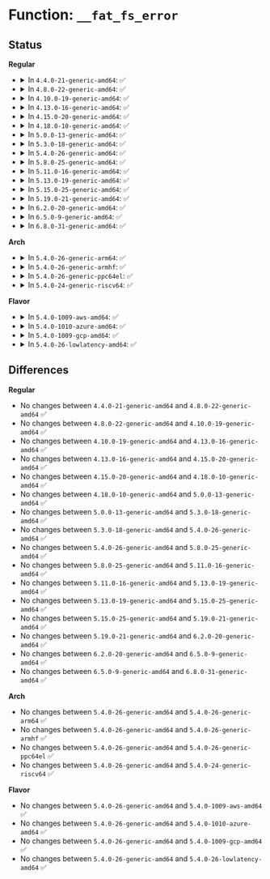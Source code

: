 # Function: <code>__fat_fs_error</code>

## Status
<b>Regular</b>
<ul>
<li>
<details>
<summary>In <code>4.4.0-21-generic-amd64</code>: ✅</summary>

```c
void __fat_fs_error(struct super_block * sb, int report, const char * fmt, void (anon))
```

```json
{
  "name": "__fat_fs_error",
  "collision_type": "Unique Global",
  "inline_type": "No",
  "funcs": [
    {
      "addr": 18446744071582134052,
      "name": "__fat_fs_error",
      "external": true,
      "loc": "fs/fat/misc.c:19",
      "file": "fs/fat/misc.c",
      "inline": "seen, unknown",
      "caller_inline": [],
      "caller_func": [
        "fs/fat/cache.c:fat_get_cluster",
        "fs/fat/cache.c:fat_get_cluster",
        "fs/fat/cache.c:fat_bmap",
        "fs/fat/dir.c:fat_add_entries",
        "fs/fat/fatent.c:fat_ent_read",
        "fs/fat/fatent.c:fat_free_clusters",
        "fs/fat/file.c:fat_truncate_blocks",
        "fs/fat/inode.c:fat_get_block",
        "fs/fat/misc.c:fat_chain_add",
        "fs/fat/namei_vfat.c:vfat_rename"
      ]
    }
  ],
  "symbols": [
    {
      "addr": 18446744071582134052,
      "name": "__fat_fs_error",
      "section": ".text",
      "bind": "STB_GLOBAL",
      "size": 221
    }
  ]
}
```
</details>
</li>
<li>
<details>
<summary>In <code>4.8.0-22-generic-amd64</code>: ✅</summary>

```c
void __fat_fs_error(struct super_block * sb, int report, const char * fmt, void (anon))
```

```json
{
  "name": "__fat_fs_error",
  "collision_type": "Unique Global",
  "inline_type": "No",
  "funcs": [
    {
      "addr": 18446744071582350429,
      "name": "__fat_fs_error",
      "external": true,
      "loc": "fs/fat/misc.c:19",
      "file": "fs/fat/misc.c",
      "inline": "seen, unknown",
      "caller_inline": [],
      "caller_func": [
        "fs/fat/cache.c:fat_get_mapped_cluster",
        "fs/fat/cache.c:fat_get_cluster",
        "fs/fat/cache.c:fat_get_cluster",
        "fs/fat/dir.c:fat_add_entries",
        "fs/fat/fatent.c:fat_free_clusters",
        "fs/fat/fatent.c:fat_ent_read",
        "fs/fat/file.c:fat_truncate_blocks",
        "fs/fat/inode.c:fat_fill_inode",
        "fs/fat/inode.c:fat_fill_inode",
        "fs/fat/inode.c:fat_get_block",
        "fs/fat/misc.c:fat_chain_add",
        "fs/fat/namei_vfat.c:vfat_rename"
      ]
    }
  ],
  "symbols": [
    {
      "addr": 18446744071582350429,
      "name": "__fat_fs_error",
      "section": ".text",
      "bind": "STB_GLOBAL",
      "size": 221
    }
  ]
}
```
</details>
</li>
<li>
<details>
<summary>In <code>4.10.0-19-generic-amd64</code>: ✅</summary>

```c
void __fat_fs_error(struct super_block * sb, int report, const char * fmt, void (anon))
```

```json
{
  "name": "__fat_fs_error",
  "collision_type": "Unique Global",
  "inline_type": "No",
  "funcs": [
    {
      "addr": 18446744071582441818,
      "name": "__fat_fs_error",
      "external": true,
      "loc": "fs/fat/misc.c:19",
      "file": "fs/fat/misc.c",
      "inline": "seen, unknown",
      "caller_inline": [],
      "caller_func": [
        "fs/fat/cache.c:fat_get_mapped_cluster",
        "fs/fat/cache.c:fat_get_cluster",
        "fs/fat/cache.c:fat_get_cluster",
        "fs/fat/dir.c:fat_add_entries",
        "fs/fat/fatent.c:fat_free_clusters",
        "fs/fat/fatent.c:fat_ent_read",
        "fs/fat/file.c:fat_truncate_blocks",
        "fs/fat/inode.c:fat_fill_inode",
        "fs/fat/inode.c:fat_fill_inode",
        "fs/fat/inode.c:fat_get_block",
        "fs/fat/misc.c:fat_chain_add",
        "fs/fat/namei_vfat.c:vfat_rename"
      ]
    }
  ],
  "symbols": [
    {
      "addr": 18446744071582441818,
      "name": "__fat_fs_error",
      "section": ".text",
      "bind": "STB_GLOBAL",
      "size": 221
    }
  ]
}
```
</details>
</li>
<li>
<details>
<summary>In <code>4.13.0-16-generic-amd64</code>: ✅</summary>

```c
void __fat_fs_error(struct super_block * sb, int report, const char * fmt, void (anon))
```

```json
{
  "name": "__fat_fs_error",
  "collision_type": "Unique Global",
  "inline_type": "No",
  "funcs": [
    {
      "addr": 18446744071582371554,
      "name": "__fat_fs_error",
      "external": true,
      "loc": "fs/fat/misc.c:19",
      "file": "fs/fat/misc.c",
      "inline": "seen, unknown",
      "caller_inline": [],
      "caller_func": [
        "fs/fat/cache.c:fat_get_mapped_cluster",
        "fs/fat/cache.c:fat_get_cluster",
        "fs/fat/cache.c:fat_get_cluster",
        "fs/fat/dir.c:fat_add_entries",
        "fs/fat/fatent.c:fat_free_clusters",
        "fs/fat/fatent.c:fat_ent_read",
        "fs/fat/file.c:fat_truncate_blocks",
        "fs/fat/inode.c:fat_fill_inode",
        "fs/fat/inode.c:fat_fill_inode",
        "fs/fat/inode.c:fat_get_block",
        "fs/fat/misc.c:fat_chain_add",
        "fs/fat/namei_vfat.c:vfat_rename"
      ]
    }
  ],
  "symbols": [
    {
      "addr": 18446744071582371554,
      "name": "__fat_fs_error",
      "section": ".text",
      "bind": "STB_GLOBAL",
      "size": 221
    }
  ]
}
```
</details>
</li>
<li>
<details>
<summary>In <code>4.15.0-20-generic-amd64</code>: ✅</summary>

```c
void __fat_fs_error(struct super_block * sb, int report, const char * fmt, void (anon))
```

```json
{
  "name": "__fat_fs_error",
  "collision_type": "Unique Global",
  "inline_type": "No",
  "funcs": [
    {
      "addr": 18446744071582522338,
      "name": "__fat_fs_error",
      "external": true,
      "loc": "fs/fat/misc.c:19",
      "file": "fs/fat/misc.c",
      "inline": "seen, unknown",
      "caller_inline": [],
      "caller_func": [
        "fs/fat/cache.c:fat_get_mapped_cluster",
        "fs/fat/cache.c:fat_get_cluster",
        "fs/fat/cache.c:fat_get_cluster",
        "fs/fat/dir.c:fat_add_entries",
        "fs/fat/fatent.c:fat_free_clusters",
        "fs/fat/fatent.c:fat_ent_read",
        "fs/fat/file.c:fat_truncate_blocks",
        "fs/fat/inode.c:fat_fill_inode",
        "fs/fat/inode.c:fat_fill_inode",
        "fs/fat/inode.c:fat_get_block",
        "fs/fat/misc.c:fat_chain_add",
        "fs/fat/namei_vfat.c:vfat_rename"
      ]
    }
  ],
  "symbols": [
    {
      "addr": 18446744071582522338,
      "name": "__fat_fs_error",
      "section": ".text",
      "bind": "STB_GLOBAL",
      "size": 221
    }
  ]
}
```
</details>
</li>
<li>
<details>
<summary>In <code>4.18.0-10-generic-amd64</code>: ✅</summary>

```c
void __fat_fs_error(struct super_block * sb, int report, const char * fmt, void (anon))
```

```json
{
  "name": "__fat_fs_error",
  "collision_type": "Unique Global",
  "inline_type": "No",
  "funcs": [
    {
      "addr": 18446744071582713690,
      "name": "__fat_fs_error",
      "external": true,
      "loc": "fs/fat/misc.c:19",
      "file": "fs/fat/misc.c",
      "inline": "seen, unknown",
      "caller_inline": [],
      "caller_func": [
        "fs/fat/cache.c:fat_get_mapped_cluster",
        "fs/fat/cache.c:fat_get_cluster",
        "fs/fat/cache.c:fat_get_cluster",
        "fs/fat/cache.c:fat_get_cluster",
        "fs/fat/dir.c:fat_add_entries",
        "fs/fat/fatent.c:fat_free_clusters",
        "fs/fat/fatent.c:fat_ent_read",
        "fs/fat/file.c:fat_truncate_blocks",
        "fs/fat/inode.c:fat_fill_inode",
        "fs/fat/inode.c:fat_fill_inode",
        "fs/fat/inode.c:fat_get_block",
        "fs/fat/inode.c:fat_get_block",
        "fs/fat/misc.c:fat_chain_add",
        "fs/fat/namei_vfat.c:vfat_rename"
      ]
    }
  ],
  "symbols": [
    {
      "addr": 18446744071582713690,
      "name": "__fat_fs_error",
      "section": ".text",
      "bind": "STB_GLOBAL",
      "size": 227
    }
  ]
}
```
</details>
</li>
<li>
<details>
<summary>In <code>5.0.0-13-generic-amd64</code>: ✅</summary>

```c
void __fat_fs_error(struct super_block * sb, int report, const char * fmt, void (anon))
```

```json
{
  "name": "__fat_fs_error",
  "collision_type": "Unique Global",
  "inline_type": "No",
  "funcs": [
    {
      "addr": 18446744071582817722,
      "name": "__fat_fs_error",
      "external": true,
      "loc": "fs/fat/misc.c:20",
      "file": "fs/fat/misc.c",
      "inline": "seen, unknown",
      "caller_inline": [],
      "caller_func": [
        "fs/fat/cache.c:fat_get_mapped_cluster",
        "fs/fat/cache.c:fat_get_cluster",
        "fs/fat/cache.c:fat_get_cluster",
        "fs/fat/cache.c:fat_get_cluster",
        "fs/fat/dir.c:fat_add_entries",
        "fs/fat/fatent.c:fat_free_clusters",
        "fs/fat/fatent.c:fat_ent_read",
        "fs/fat/fatent.c:fat_ent_access_init",
        "fs/fat/file.c:fat_truncate_blocks",
        "fs/fat/inode.c:fat_fill_inode",
        "fs/fat/inode.c:fat_fill_inode",
        "fs/fat/inode.c:fat_get_block",
        "fs/fat/inode.c:fat_get_block",
        "fs/fat/misc.c:fat_chain_add",
        "fs/fat/namei_vfat.c:vfat_rename"
      ]
    }
  ],
  "symbols": [
    {
      "addr": 18446744071582817722,
      "name": "__fat_fs_error",
      "section": ".text",
      "bind": "STB_GLOBAL",
      "size": 227
    }
  ]
}
```
</details>
</li>
<li>
<details>
<summary>In <code>5.3.0-18-generic-amd64</code>: ✅</summary>

```c
void __fat_fs_error(struct super_block * sb, int report, const char * fmt, void (anon))
```

```json
{
  "name": "__fat_fs_error",
  "collision_type": "Unique Global",
  "inline_type": "No",
  "funcs": [
    {
      "addr": 18446744071582992698,
      "name": "__fat_fs_error",
      "external": true,
      "loc": "fs/fat/misc.c:21",
      "file": "fs/fat/misc.c",
      "inline": "seen, unknown",
      "caller_inline": [],
      "caller_func": [
        "fs/fat/cache.c:fat_get_mapped_cluster",
        "fs/fat/cache.c:fat_get_cluster",
        "fs/fat/cache.c:fat_get_cluster",
        "fs/fat/cache.c:fat_get_cluster",
        "fs/fat/dir.c:fat_add_entries",
        "fs/fat/fatent.c:fat_free_clusters",
        "fs/fat/fatent.c:fat_ent_read",
        "fs/fat/fatent.c:fat_ent_access_init",
        "fs/fat/file.c:fat_truncate_blocks",
        "fs/fat/inode.c:fat_fill_inode",
        "fs/fat/inode.c:fat_fill_inode",
        "fs/fat/inode.c:fat_get_block",
        "fs/fat/inode.c:fat_get_block",
        "fs/fat/misc.c:fat_chain_add",
        "fs/fat/namei_vfat.c:vfat_rename"
      ]
    }
  ],
  "symbols": [
    {
      "addr": 18446744071582992698,
      "name": "__fat_fs_error",
      "section": ".text",
      "bind": "STB_GLOBAL",
      "size": 228
    }
  ]
}
```
</details>
</li>
<li>
<details>
<summary>In <code>5.4.0-26-generic-amd64</code>: ✅</summary>

```c
void __fat_fs_error(struct super_block * sb, int report, const char * fmt, void (anon))
```

```json
{
  "name": "__fat_fs_error",
  "collision_type": "Unique Global",
  "inline_type": "No",
  "funcs": [
    {
      "addr": 18446744071583098890,
      "name": "__fat_fs_error",
      "external": true,
      "loc": "fs/fat/misc.c:21",
      "file": "fs/fat/misc.c",
      "inline": "seen, unknown",
      "caller_inline": [],
      "caller_func": [
        "fs/fat/cache.c:fat_get_mapped_cluster",
        "fs/fat/cache.c:fat_get_cluster",
        "fs/fat/cache.c:fat_get_cluster",
        "fs/fat/cache.c:fat_get_cluster",
        "fs/fat/dir.c:fat_add_entries",
        "fs/fat/fatent.c:fat_free_clusters",
        "fs/fat/fatent.c:fat_ent_read",
        "fs/fat/fatent.c:fat_ent_access_init",
        "fs/fat/file.c:fat_truncate_blocks",
        "fs/fat/inode.c:fat_fill_inode",
        "fs/fat/inode.c:fat_fill_inode",
        "fs/fat/inode.c:fat_get_block",
        "fs/fat/inode.c:fat_get_block",
        "fs/fat/misc.c:fat_chain_add",
        "fs/fat/namei_vfat.c:vfat_rename"
      ]
    }
  ],
  "symbols": [
    {
      "addr": 18446744071583098890,
      "name": "__fat_fs_error",
      "section": ".text",
      "bind": "STB_GLOBAL",
      "size": 228
    }
  ]
}
```
</details>
</li>
<li>
<details>
<summary>In <code>5.8.0-25-generic-amd64</code>: ✅</summary>

```c
void __fat_fs_error(struct super_block * sb, int report, const char * fmt, void (anon))
```

```json
{
  "name": "__fat_fs_error",
  "collision_type": "Unique Global",
  "inline_type": "No",
  "funcs": [
    {
      "addr": 18446744071583417850,
      "name": "__fat_fs_error",
      "external": true,
      "loc": "fs/fat/misc.c:21",
      "file": "fs/fat/misc.c",
      "inline": "seen, unknown",
      "caller_inline": [],
      "caller_func": [
        "fs/fat/cache.c:fat_get_mapped_cluster",
        "fs/fat/cache.c:fat_get_cluster",
        "fs/fat/cache.c:fat_get_cluster",
        "fs/fat/cache.c:fat_get_cluster",
        "fs/fat/dir.c:fat_add_entries",
        "fs/fat/fatent.c:fat_free_clusters",
        "fs/fat/fatent.c:fat_ent_read",
        "fs/fat/fatent.c:fat_ent_access_init",
        "fs/fat/inode.c:fat_fill_inode",
        "fs/fat/inode.c:fat_fill_inode",
        "fs/fat/inode.c:__fat_get_block",
        "fs/fat/inode.c:__fat_get_block",
        "fs/fat/misc.c:fat_chain_add",
        "fs/fat/namei_vfat.c:vfat_rename"
      ]
    }
  ],
  "symbols": [
    {
      "addr": 18446744071583417850,
      "name": "__fat_fs_error",
      "section": ".text",
      "bind": "STB_GLOBAL",
      "size": 228
    }
  ]
}
```
</details>
</li>
<li>
<details>
<summary>In <code>5.11.0-16-generic-amd64</code>: ✅</summary>

```c
void __fat_fs_error(struct super_block * sb, int report, const char * fmt, void (anon))
```

```json
{
  "name": "__fat_fs_error",
  "collision_type": "Unique Global",
  "inline_type": "No",
  "funcs": [
    {
      "addr": 18446744071591353769,
      "name": "__fat_fs_error",
      "external": true,
      "loc": "fs/fat/misc.c:21",
      "file": "fs/fat/misc.c",
      "inline": "seen, unknown",
      "caller_inline": [],
      "caller_func": [
        "fs/fat/cache.c:fat_get_mapped_cluster",
        "fs/fat/cache.c:fat_get_cluster",
        "fs/fat/cache.c:fat_get_cluster",
        "fs/fat/cache.c:fat_get_cluster",
        "fs/fat/dir.c:fat_add_entries",
        "fs/fat/fatent.c:fat_free_clusters",
        "fs/fat/fatent.c:fat_ent_read",
        "fs/fat/fatent.c:fat_ent_access_init",
        "fs/fat/inode.c:fat_fill_inode",
        "fs/fat/inode.c:fat_fill_inode",
        "fs/fat/inode.c:__fat_get_block",
        "fs/fat/inode.c:__fat_get_block",
        "fs/fat/misc.c:fat_chain_add",
        "fs/fat/namei_vfat.c:vfat_rename"
      ]
    }
  ],
  "symbols": [
    {
      "addr": 18446744071591353769,
      "name": "__fat_fs_error",
      "section": ".text",
      "bind": "STB_GLOBAL",
      "size": 228
    }
  ]
}
```
</details>
</li>
<li>
<details>
<summary>In <code>5.13.0-19-generic-amd64</code>: ✅</summary>

```c
void __fat_fs_error(struct super_block * sb, int report, const char * fmt, void (anon))
```

```json
{
  "name": "__fat_fs_error",
  "collision_type": "Unique Global",
  "inline_type": "No",
  "funcs": [
    {
      "addr": 18446744071591296691,
      "name": "__fat_fs_error",
      "external": true,
      "loc": "fs/fat/misc.c:21",
      "file": "fs/fat/misc.c",
      "inline": "seen, unknown",
      "caller_inline": [],
      "caller_func": [
        "fs/fat/cache.c:fat_get_mapped_cluster",
        "fs/fat/cache.c:fat_get_cluster",
        "fs/fat/cache.c:fat_get_cluster",
        "fs/fat/cache.c:fat_get_cluster",
        "fs/fat/dir.c:fat_add_entries",
        "fs/fat/fatent.c:fat_free_clusters",
        "fs/fat/fatent.c:fat_ent_read",
        "fs/fat/fatent.c:fat_ent_access_init",
        "fs/fat/inode.c:fat_fill_inode",
        "fs/fat/inode.c:fat_fill_inode",
        "fs/fat/inode.c:__fat_get_block",
        "fs/fat/inode.c:__fat_get_block",
        "fs/fat/misc.c:fat_chain_add",
        "fs/fat/namei_vfat.c:vfat_rename"
      ]
    }
  ],
  "symbols": [
    {
      "addr": 18446744071591296691,
      "name": "__fat_fs_error",
      "section": ".text",
      "bind": "STB_GLOBAL",
      "size": 228
    }
  ]
}
```
</details>
</li>
<li>
<details>
<summary>In <code>5.15.0-25-generic-amd64</code>: ✅</summary>

```c
void __fat_fs_error(struct super_block * sb, int report, const char * fmt, void (anon))
```

```json
{
  "name": "__fat_fs_error",
  "collision_type": "Unique Global",
  "inline_type": "No",
  "funcs": [
    {
      "addr": 18446744071592281411,
      "name": "__fat_fs_error",
      "external": true,
      "loc": "fs/fat/misc.c:21",
      "file": "fs/fat/misc.c",
      "inline": "seen, unknown",
      "caller_inline": [],
      "caller_func": [
        "fs/fat/cache.c:fat_get_mapped_cluster",
        "fs/fat/cache.c:fat_get_cluster",
        "fs/fat/cache.c:fat_get_cluster",
        "fs/fat/cache.c:fat_get_cluster",
        "fs/fat/dir.c:fat_add_entries",
        "fs/fat/fatent.c:fat_free_clusters",
        "fs/fat/fatent.c:fat_ent_read",
        "fs/fat/fatent.c:fat_ent_access_init",
        "fs/fat/inode.c:fat_fill_inode",
        "fs/fat/inode.c:fat_fill_inode",
        "fs/fat/inode.c:__fat_get_block",
        "fs/fat/inode.c:__fat_get_block",
        "fs/fat/misc.c:fat_chain_add",
        "fs/fat/namei_vfat.c:vfat_rename"
      ]
    }
  ],
  "symbols": [
    {
      "addr": 18446744071592281411,
      "name": "__fat_fs_error",
      "section": ".text",
      "bind": "STB_GLOBAL",
      "size": 228
    }
  ]
}
```
</details>
</li>
<li>
<details>
<summary>In <code>5.19.0-21-generic-amd64</code>: ✅</summary>

```c
void __fat_fs_error(struct super_block * sb, int report, const char * fmt, void (anon))
```

```json
{
  "name": "__fat_fs_error",
  "collision_type": "Unique Global",
  "inline_type": "No",
  "funcs": [
    {
      "addr": 18446744071594063748,
      "name": "__fat_fs_error",
      "external": true,
      "loc": "fs/fat/misc.c:21",
      "file": "fs/fat/misc.c",
      "inline": "seen, unknown",
      "caller_inline": [],
      "caller_func": [
        "fs/fat/cache.c:fat_get_mapped_cluster",
        "fs/fat/cache.c:fat_get_cluster",
        "fs/fat/cache.c:fat_get_cluster",
        "fs/fat/cache.c:fat_get_cluster",
        "fs/fat/dir.c:fat_add_entries",
        "fs/fat/fatent.c:fat_free_clusters",
        "fs/fat/fatent.c:fat_ent_read",
        "fs/fat/fatent.c:fat_ent_access_init",
        "fs/fat/inode.c:fat_fill_inode",
        "fs/fat/inode.c:fat_fill_inode",
        "fs/fat/inode.c:__fat_get_block",
        "fs/fat/inode.c:__fat_get_block",
        "fs/fat/misc.c:fat_chain_add",
        "fs/fat/namei_vfat.c:vfat_rename"
      ]
    }
  ],
  "symbols": [
    {
      "addr": 18446744071594063748,
      "name": "__fat_fs_error",
      "section": ".text",
      "bind": "STB_GLOBAL",
      "size": 286
    }
  ]
}
```
</details>
</li>
<li>
<details>
<summary>In <code>6.2.0-20-generic-amd64</code>: ✅</summary>

```c
void __fat_fs_error(struct super_block * sb, int report, const char * fmt, void (anon))
```

```json
{
  "name": "__fat_fs_error",
  "collision_type": "Unique Global",
  "inline_type": "No",
  "funcs": [
    {
      "addr": 18446744071585155952,
      "name": "__fat_fs_error",
      "external": true,
      "loc": "fs/fat/misc.c:21",
      "file": "fs/fat/misc.c",
      "inline": "seen, unknown",
      "caller_inline": [],
      "caller_func": [
        "fs/fat/cache.c:fat_get_mapped_cluster",
        "fs/fat/cache.c:fat_get_cluster",
        "fs/fat/cache.c:fat_get_cluster",
        "fs/fat/cache.c:fat_get_cluster",
        "fs/fat/dir.c:fat_add_entries",
        "fs/fat/fatent.c:fat_free_clusters",
        "fs/fat/fatent.c:fat_ent_read",
        "fs/fat/fatent.c:fat_ent_access_init",
        "fs/fat/inode.c:fat_fill_inode",
        "fs/fat/inode.c:fat_fill_inode",
        "fs/fat/inode.c:__fat_get_block",
        "fs/fat/inode.c:__fat_get_block",
        "fs/fat/misc.c:fat_chain_add",
        "fs/fat/namei_vfat.c:vfat_rename_exchange",
        "fs/fat/namei_vfat.c:vfat_rename"
      ]
    }
  ],
  "symbols": [
    {
      "addr": 18446744071585155952,
      "name": "__fat_fs_error",
      "section": ".text",
      "bind": "STB_GLOBAL",
      "size": 307
    }
  ]
}
```
</details>
</li>
<li>
<details>
<summary>In <code>6.5.0-9-generic-amd64</code>: ✅</summary>

```c
void __fat_fs_error(struct super_block * sb, int report, const char * fmt, void (anon))
```

```json
{
  "name": "__fat_fs_error",
  "collision_type": "Unique Global",
  "inline_type": "No",
  "funcs": [
    {
      "addr": 18446744071585385088,
      "name": "__fat_fs_error",
      "external": true,
      "loc": "fs/fat/misc.c:21",
      "file": "fs/fat/misc.c",
      "inline": "seen, unknown",
      "caller_inline": [],
      "caller_func": [
        "fs/fat/cache.c:fat_get_mapped_cluster",
        "fs/fat/cache.c:fat_get_cluster",
        "fs/fat/cache.c:fat_get_cluster",
        "fs/fat/cache.c:fat_get_cluster",
        "fs/fat/dir.c:fat_add_entries",
        "fs/fat/fatent.c:fat_free_clusters",
        "fs/fat/fatent.c:fat_ent_read",
        "fs/fat/fatent.c:fat_ent_access_init",
        "fs/fat/inode.c:fat_fill_inode",
        "fs/fat/inode.c:fat_fill_inode",
        "fs/fat/inode.c:__fat_get_block",
        "fs/fat/inode.c:__fat_get_block",
        "fs/fat/misc.c:fat_chain_add",
        "fs/fat/namei_vfat.c:vfat_rename_exchange",
        "fs/fat/namei_vfat.c:vfat_rename"
      ]
    }
  ],
  "symbols": [
    {
      "addr": 18446744071585385088,
      "name": "__fat_fs_error",
      "section": ".text",
      "bind": "STB_GLOBAL",
      "size": 307
    }
  ]
}
```
</details>
</li>
<li>
<details>
<summary>In <code>6.8.0-31-generic-amd64</code>: ✅</summary>

```c
void __fat_fs_error(struct super_block * sb, int report, const char * fmt, void (anon))
```

```json
{
  "name": "__fat_fs_error",
  "collision_type": "Unique Global",
  "inline_type": "No",
  "funcs": [
    {
      "addr": 18446744071585619952,
      "name": "__fat_fs_error",
      "external": true,
      "loc": "fs/fat/misc.c:21",
      "file": "fs/fat/misc.c",
      "inline": "seen, unknown",
      "caller_inline": [],
      "caller_func": [
        "fs/fat/cache.c:fat_get_mapped_cluster",
        "fs/fat/cache.c:fat_get_cluster",
        "fs/fat/cache.c:fat_get_cluster",
        "fs/fat/cache.c:fat_get_cluster",
        "fs/fat/dir.c:fat_add_entries",
        "fs/fat/fatent.c:fat_free_clusters",
        "fs/fat/fatent.c:fat_ent_read",
        "fs/fat/fatent.c:fat_ent_access_init",
        "fs/fat/inode.c:fat_fill_inode",
        "fs/fat/inode.c:fat_fill_inode",
        "fs/fat/inode.c:__fat_get_block",
        "fs/fat/inode.c:__fat_get_block",
        "fs/fat/misc.c:fat_chain_add",
        "fs/fat/namei_vfat.c:vfat_rename_exchange",
        "fs/fat/namei_vfat.c:vfat_rename"
      ]
    }
  ],
  "symbols": [
    {
      "addr": 18446744071585619952,
      "name": "__fat_fs_error",
      "section": ".text",
      "bind": "STB_GLOBAL",
      "size": 307
    }
  ]
}
```
</details>
</li>
</ul>
<b>Arch</b>
<ul>
<li>
<details>
<summary>In <code>5.4.0-26-generic-arm64</code>: ✅</summary>

```c
void __fat_fs_error(struct super_block * sb, int report, const char * fmt, void (anon))
```

```json
{
  "name": "__fat_fs_error",
  "collision_type": "Unique Global",
  "inline_type": "No",
  "funcs": [
    {
      "addr": 18446603336494806184,
      "name": "__fat_fs_error",
      "external": true,
      "loc": "fs/fat/misc.c:21",
      "file": "fs/fat/misc.c",
      "inline": "seen, unknown",
      "caller_inline": [],
      "caller_func": [
        "fs/fat/cache.c:fat_get_mapped_cluster",
        "fs/fat/cache.c:fat_get_cluster",
        "fs/fat/cache.c:fat_get_cluster",
        "fs/fat/cache.c:fat_get_cluster",
        "fs/fat/dir.c:fat_add_entries",
        "fs/fat/fatent.c:fat_free_clusters",
        "fs/fat/fatent.c:fat_ent_read",
        "fs/fat/fatent.c:fat_ent_access_init",
        "fs/fat/file.c:fat_truncate_blocks",
        "fs/fat/inode.c:fat_fill_inode",
        "fs/fat/inode.c:fat_fill_inode",
        "fs/fat/inode.c:fat_get_block",
        "fs/fat/inode.c:fat_get_block",
        "fs/fat/misc.c:fat_chain_add",
        "fs/fat/namei_vfat.c:vfat_rename"
      ]
    }
  ],
  "symbols": [
    {
      "addr": 18446603336494806184,
      "name": "__fat_fs_error",
      "section": ".text",
      "bind": "STB_GLOBAL",
      "size": 256
    }
  ]
}
```
</details>
</li>
<li>
<details>
<summary>In <code>5.4.0-26-generic-armhf</code>: ✅</summary>

```c
void __fat_fs_error(struct super_block * sb, int report, const char * fmt, void (anon))
```

```json
{
  "name": "__fat_fs_error",
  "collision_type": "Unique Global",
  "inline_type": "No",
  "funcs": [
    {
      "addr": 3228225380,
      "name": "__fat_fs_error",
      "external": true,
      "loc": "fs/fat/misc.c:21",
      "file": "fs/fat/misc.c",
      "inline": "seen, unknown",
      "caller_inline": [],
      "caller_func": [
        "fs/fat/cache.c:fat_get_mapped_cluster",
        "fs/fat/cache.c:fat_get_cluster",
        "fs/fat/cache.c:fat_get_cluster",
        "fs/fat/cache.c:fat_get_cluster",
        "fs/fat/dir.c:fat_add_entries",
        "fs/fat/fatent.c:fat_free_clusters",
        "fs/fat/fatent.c:fat_ent_read",
        "fs/fat/fatent.c:fat_ent_access_init",
        "fs/fat/file.c:fat_truncate_blocks",
        "fs/fat/inode.c:fat_fill_inode",
        "fs/fat/inode.c:fat_fill_inode",
        "fs/fat/inode.c:fat_get_block",
        "fs/fat/inode.c:fat_get_block",
        "fs/fat/misc.c:fat_chain_add",
        "fs/fat/namei_vfat.c:vfat_rename"
      ]
    }
  ],
  "symbols": [
    {
      "addr": 3228225380,
      "name": "__fat_fs_error",
      "section": ".text",
      "bind": "STB_GLOBAL",
      "size": 228
    }
  ]
}
```
</details>
</li>
<li>
<details>
<summary>In <code>5.4.0-26-generic-ppc64el</code>: ✅</summary>

```c
void __fat_fs_error(struct super_block * sb, int report, const char * fmt, void (anon))
```

```json
{
  "name": "__fat_fs_error",
  "collision_type": "Unique Global",
  "inline_type": "No",
  "funcs": [
    {
      "addr": 13835058055288645448,
      "name": "__fat_fs_error",
      "external": true,
      "loc": "fs/fat/misc.c:21",
      "file": "fs/fat/misc.c",
      "inline": "seen, unknown",
      "caller_inline": [],
      "caller_func": [
        "fs/fat/cache.c:fat_get_mapped_cluster",
        "fs/fat/cache.c:fat_get_cluster",
        "fs/fat/cache.c:fat_get_cluster",
        "fs/fat/cache.c:fat_get_cluster",
        "fs/fat/dir.c:fat_add_entries",
        "fs/fat/fatent.c:fat_free_clusters",
        "fs/fat/fatent.c:fat_ent_read",
        "fs/fat/fatent.c:fat_ent_access_init",
        "fs/fat/file.c:fat_truncate_blocks",
        "fs/fat/inode.c:fat_fill_inode",
        "fs/fat/inode.c:fat_fill_inode",
        "fs/fat/inode.c:fat_get_block",
        "fs/fat/inode.c:fat_get_block",
        "fs/fat/misc.c:fat_chain_add",
        "fs/fat/namei_vfat.c:vfat_rename"
      ]
    }
  ],
  "symbols": [
    {
      "addr": 13835058055288645448,
      "name": "__fat_fs_error",
      "section": ".text",
      "bind": "STB_GLOBAL",
      "size": 268
    }
  ]
}
```
</details>
</li>
<li>
<details>
<summary>In <code>5.4.0-24-generic-riscv64</code>: ✅</summary>

```c
void __fat_fs_error(struct super_block * sb, int report, const char * fmt, void (anon))
```

```json
{
  "name": "__fat_fs_error",
  "collision_type": "Unique Global",
  "inline_type": "No",
  "funcs": [
    {
      "addr": 18446743936274134074,
      "name": "__fat_fs_error",
      "external": true,
      "loc": "fs/fat/misc.c:21",
      "file": "fs/fat/misc.c",
      "inline": "seen, unknown",
      "caller_inline": [],
      "caller_func": [
        "fs/fat/cache.c:fat_get_mapped_cluster",
        "fs/fat/cache.c:fat_get_cluster",
        "fs/fat/cache.c:fat_get_cluster",
        "fs/fat/cache.c:fat_get_cluster",
        "fs/fat/dir.c:fat_add_entries",
        "fs/fat/fatent.c:fat_free_clusters",
        "fs/fat/fatent.c:fat_ent_read",
        "fs/fat/fatent.c:fat_ent_access_init",
        "fs/fat/file.c:fat_truncate_blocks",
        "fs/fat/inode.c:fat_fill_inode",
        "fs/fat/inode.c:fat_fill_inode",
        "fs/fat/inode.c:fat_get_block",
        "fs/fat/inode.c:fat_get_block",
        "fs/fat/misc.c:fat_chain_add",
        "fs/fat/namei_vfat.c:vfat_rename"
      ]
    }
  ],
  "symbols": [
    {
      "addr": 18446743936274134074,
      "name": "__fat_fs_error",
      "section": ".text",
      "bind": "STB_GLOBAL",
      "size": 196
    }
  ]
}
```
</details>
</li>
</ul>
<b>Flavor</b>
<ul>
<li>
<details>
<summary>In <code>5.4.0-1009-aws-amd64</code>: ✅</summary>

```c
void __fat_fs_error(struct super_block * sb, int report, const char * fmt, void (anon))
```

```json
{
  "name": "__fat_fs_error",
  "collision_type": "Unique Global",
  "inline_type": "No",
  "funcs": [
    {
      "addr": 18446744071583067626,
      "name": "__fat_fs_error",
      "external": true,
      "loc": "fs/fat/misc.c:21",
      "file": "fs/fat/misc.c",
      "inline": "seen, unknown",
      "caller_inline": [],
      "caller_func": [
        "fs/fat/cache.c:fat_get_mapped_cluster",
        "fs/fat/cache.c:fat_get_cluster",
        "fs/fat/cache.c:fat_get_cluster",
        "fs/fat/cache.c:fat_get_cluster",
        "fs/fat/dir.c:fat_add_entries",
        "fs/fat/fatent.c:fat_free_clusters",
        "fs/fat/fatent.c:fat_ent_read",
        "fs/fat/fatent.c:fat_ent_access_init",
        "fs/fat/file.c:fat_truncate_blocks",
        "fs/fat/inode.c:fat_fill_inode",
        "fs/fat/inode.c:fat_fill_inode",
        "fs/fat/inode.c:fat_get_block",
        "fs/fat/inode.c:fat_get_block",
        "fs/fat/misc.c:fat_chain_add",
        "fs/fat/namei_vfat.c:vfat_rename"
      ]
    }
  ],
  "symbols": [
    {
      "addr": 18446744071583067626,
      "name": "__fat_fs_error",
      "section": ".text",
      "bind": "STB_GLOBAL",
      "size": 228
    }
  ]
}
```
</details>
</li>
<li>
<details>
<summary>In <code>5.4.0-1010-azure-amd64</code>: ✅</summary>

```c
void __fat_fs_error(struct super_block * sb, int report, const char * fmt, void (anon))
```

```json
{
  "name": "__fat_fs_error",
  "collision_type": "Unique Global",
  "inline_type": "No",
  "funcs": [
    {
      "addr": 18446744071583004778,
      "name": "__fat_fs_error",
      "external": true,
      "loc": "fs/fat/misc.c:21",
      "file": "fs/fat/misc.c",
      "inline": "seen, unknown",
      "caller_inline": [],
      "caller_func": [
        "fs/fat/cache.c:fat_get_mapped_cluster",
        "fs/fat/cache.c:fat_get_cluster",
        "fs/fat/cache.c:fat_get_cluster",
        "fs/fat/cache.c:fat_get_cluster",
        "fs/fat/dir.c:fat_add_entries",
        "fs/fat/fatent.c:fat_free_clusters",
        "fs/fat/fatent.c:fat_ent_read",
        "fs/fat/fatent.c:fat_ent_access_init",
        "fs/fat/file.c:fat_truncate_blocks",
        "fs/fat/inode.c:fat_fill_inode",
        "fs/fat/inode.c:fat_fill_inode",
        "fs/fat/inode.c:fat_get_block",
        "fs/fat/inode.c:fat_get_block",
        "fs/fat/misc.c:fat_chain_add",
        "fs/fat/namei_vfat.c:vfat_rename"
      ]
    }
  ],
  "symbols": [
    {
      "addr": 18446744071583004778,
      "name": "__fat_fs_error",
      "section": ".text",
      "bind": "STB_GLOBAL",
      "size": 228
    }
  ]
}
```
</details>
</li>
<li>
<details>
<summary>In <code>5.4.0-1009-gcp-amd64</code>: ✅</summary>

```c
void __fat_fs_error(struct super_block * sb, int report, const char * fmt, void (anon))
```

```json
{
  "name": "__fat_fs_error",
  "collision_type": "Unique Global",
  "inline_type": "No",
  "funcs": [
    {
      "addr": 18446744071583056234,
      "name": "__fat_fs_error",
      "external": true,
      "loc": "fs/fat/misc.c:21",
      "file": "fs/fat/misc.c",
      "inline": "seen, unknown",
      "caller_inline": [],
      "caller_func": [
        "fs/fat/cache.c:fat_get_mapped_cluster",
        "fs/fat/cache.c:fat_get_cluster",
        "fs/fat/cache.c:fat_get_cluster",
        "fs/fat/cache.c:fat_get_cluster",
        "fs/fat/dir.c:fat_add_entries",
        "fs/fat/fatent.c:fat_free_clusters",
        "fs/fat/fatent.c:fat_ent_read",
        "fs/fat/fatent.c:fat_ent_access_init",
        "fs/fat/file.c:fat_truncate_blocks",
        "fs/fat/inode.c:fat_fill_inode",
        "fs/fat/inode.c:fat_fill_inode",
        "fs/fat/inode.c:fat_get_block",
        "fs/fat/inode.c:fat_get_block",
        "fs/fat/misc.c:fat_chain_add",
        "fs/fat/namei_vfat.c:vfat_rename"
      ]
    }
  ],
  "symbols": [
    {
      "addr": 18446744071583056234,
      "name": "__fat_fs_error",
      "section": ".text",
      "bind": "STB_GLOBAL",
      "size": 228
    }
  ]
}
```
</details>
</li>
<li>
<details>
<summary>In <code>5.4.0-26-lowlatency-amd64</code>: ✅</summary>

```c
void __fat_fs_error(struct super_block * sb, int report, const char * fmt, void (anon))
```

```json
{
  "name": "__fat_fs_error",
  "collision_type": "Unique Global",
  "inline_type": "No",
  "funcs": [
    {
      "addr": 18446744071583145421,
      "name": "__fat_fs_error",
      "external": true,
      "loc": "fs/fat/misc.c:21",
      "file": "fs/fat/misc.c",
      "inline": "seen, unknown",
      "caller_inline": [],
      "caller_func": [
        "fs/fat/cache.c:fat_get_mapped_cluster",
        "fs/fat/cache.c:fat_get_cluster",
        "fs/fat/cache.c:fat_get_cluster",
        "fs/fat/cache.c:fat_get_cluster",
        "fs/fat/dir.c:fat_add_entries",
        "fs/fat/fatent.c:fat_free_clusters",
        "fs/fat/fatent.c:fat_ent_read",
        "fs/fat/fatent.c:fat_ent_access_init",
        "fs/fat/file.c:fat_truncate_blocks",
        "fs/fat/inode.c:fat_fill_inode",
        "fs/fat/inode.c:fat_fill_inode",
        "fs/fat/inode.c:fat_get_block",
        "fs/fat/inode.c:fat_get_block",
        "fs/fat/misc.c:fat_chain_add",
        "fs/fat/namei_vfat.c:vfat_rename"
      ]
    }
  ],
  "symbols": [
    {
      "addr": 18446744071583145421,
      "name": "__fat_fs_error",
      "section": ".text",
      "bind": "STB_GLOBAL",
      "size": 228
    }
  ]
}
```
</details>
</li>
</ul>

## Differences
<b>Regular</b>
<ul>
<li>
No changes between <code>4.4.0-21-generic-amd64</code> and <code>4.8.0-22-generic-amd64</code> ✅
</li>
<li>
No changes between <code>4.8.0-22-generic-amd64</code> and <code>4.10.0-19-generic-amd64</code> ✅
</li>
<li>
No changes between <code>4.10.0-19-generic-amd64</code> and <code>4.13.0-16-generic-amd64</code> ✅
</li>
<li>
No changes between <code>4.13.0-16-generic-amd64</code> and <code>4.15.0-20-generic-amd64</code> ✅
</li>
<li>
No changes between <code>4.15.0-20-generic-amd64</code> and <code>4.18.0-10-generic-amd64</code> ✅
</li>
<li>
No changes between <code>4.18.0-10-generic-amd64</code> and <code>5.0.0-13-generic-amd64</code> ✅
</li>
<li>
No changes between <code>5.0.0-13-generic-amd64</code> and <code>5.3.0-18-generic-amd64</code> ✅
</li>
<li>
No changes between <code>5.3.0-18-generic-amd64</code> and <code>5.4.0-26-generic-amd64</code> ✅
</li>
<li>
No changes between <code>5.4.0-26-generic-amd64</code> and <code>5.8.0-25-generic-amd64</code> ✅
</li>
<li>
No changes between <code>5.8.0-25-generic-amd64</code> and <code>5.11.0-16-generic-amd64</code> ✅
</li>
<li>
No changes between <code>5.11.0-16-generic-amd64</code> and <code>5.13.0-19-generic-amd64</code> ✅
</li>
<li>
No changes between <code>5.13.0-19-generic-amd64</code> and <code>5.15.0-25-generic-amd64</code> ✅
</li>
<li>
No changes between <code>5.15.0-25-generic-amd64</code> and <code>5.19.0-21-generic-amd64</code> ✅
</li>
<li>
No changes between <code>5.19.0-21-generic-amd64</code> and <code>6.2.0-20-generic-amd64</code> ✅
</li>
<li>
No changes between <code>6.2.0-20-generic-amd64</code> and <code>6.5.0-9-generic-amd64</code> ✅
</li>
<li>
No changes between <code>6.5.0-9-generic-amd64</code> and <code>6.8.0-31-generic-amd64</code> ✅
</li>
</ul>
<b>Arch</b>
<ul>
<li>
No changes between <code>5.4.0-26-generic-amd64</code> and <code>5.4.0-26-generic-arm64</code> ✅
</li>
<li>
No changes between <code>5.4.0-26-generic-amd64</code> and <code>5.4.0-26-generic-armhf</code> ✅
</li>
<li>
No changes between <code>5.4.0-26-generic-amd64</code> and <code>5.4.0-26-generic-ppc64el</code> ✅
</li>
<li>
No changes between <code>5.4.0-26-generic-amd64</code> and <code>5.4.0-24-generic-riscv64</code> ✅
</li>
</ul>
<b>Flavor</b>
<ul>
<li>
No changes between <code>5.4.0-26-generic-amd64</code> and <code>5.4.0-1009-aws-amd64</code> ✅
</li>
<li>
No changes between <code>5.4.0-26-generic-amd64</code> and <code>5.4.0-1010-azure-amd64</code> ✅
</li>
<li>
No changes between <code>5.4.0-26-generic-amd64</code> and <code>5.4.0-1009-gcp-amd64</code> ✅
</li>
<li>
No changes between <code>5.4.0-26-generic-amd64</code> and <code>5.4.0-26-lowlatency-amd64</code> ✅
</li>
</ul>
